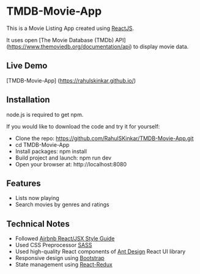 # TMDB-Movie-App
This is a Movie Listing App created using  [ReactJS](http://facebook.github.io/react/index.html).

It uses open [The Movie Database (TMDb) API] (https://www.themoviedb.org/documentation/api) to display movie data.

## Live Demo
[TMDB-Movie-App] (https://rahulskinkar.github.io/)

## Installation
node.js is required to get npm.

If you would like to download the code and try it for yourself:

* Clone the repo: https://github.com/RahulSKinkar/TMDB-Movie-App.git
* cd TMDB-Movie-App
* Install packages: npm install
* Build project and launch: npm run dev
* Open your browser at: http://localhost:8080


## Features
* Lists now playing
* Search movies by genres and ratings

## Technical Notes
* Followed [Airbnb React/JSX Style Guide](https://github.com/airbnb/javascript/tree/master/react)
* Used CSS Preprocessor [SASS](http://sass-lang.com/)
* Used high-quality React components of [Ant Design](https://ant.design/) React UI library
* Responsive design using [Bootstrap](https://getbootstrap.com/)
* State management using [React-Redux](https://github.com/reactjs/react-redux)
